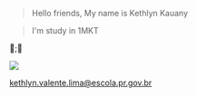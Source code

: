 >Hello friends, My name is Kethlyn Kauany

>I'm study in 1MKT

🍇;💙
>
![](https://encrypted-tbn3.gstatic.com/images?q=tbn:ANd9GcSb5arl_cHj6XCYXtJ4ZHEKIvBEduqtl5YuZV-gqJvcOpYV7Zzts0mtJgNRvKaufeCcBBBmhtUBWiZCBqoA0ECUPGSTeV5grXpEtzL_GA)

kethlyn.valente.lima@escola.pr.gov.br
